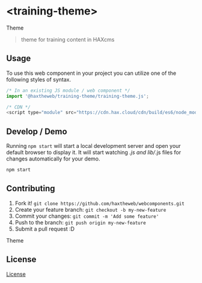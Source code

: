 # &lt;training-theme&gt;

Theme
> theme for training content in HAXcms

## Usage
To use this web component in your project you can utilize one of the following styles of syntax.

```js
/* In an existing JS module / web component */
import '@haxtheweb/training-theme/training-theme.js';

/* CDN */
<script type="module" src="https://cdn.hax.cloud/cdn/build/es6/node_modules/@haxtheweb/training-theme/training-theme.js"></script>
```

## Develop / Demo
Running `npm start` will start a local development server and open your default browser to display it. It will start watching *.js and lib/*.js files for changes automatically for your demo.
```bash
npm start
```


## Contributing

1. Fork it! `git clone https://github.com/haxtheweb/webcomponents.git`
2. Create your feature branch: `git checkout -b my-new-feature`
3. Commit your changes: `git commit -m 'Add some feature'`
4. Push to the branch: `git push origin my-new-feature`
5. Submit a pull request :D

Theme

## License
[ License](http://opensource.org/licenses/)